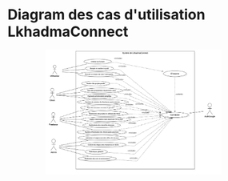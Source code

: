 # Diagram des cas d'utilisation LkhadmaConnect <br>
<div align="center">
  <img src="Diagram_PNG/UseCaseDiagram(lkhadma).png" alt="Diagram des cas d'utilisation" width="70%" height="auto" >
</div>